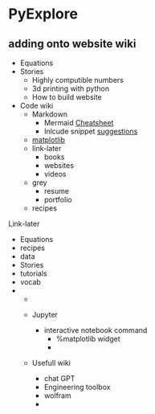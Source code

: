 # PyExplore

## adding onto website wiki

- Equations
- Stories
  - Highly computible numbers
  - 3d printing with python
  - How to build website
- Code wiki
  - Markdown
    - Mermaid [Cheatsheet](https://jojozhuang.github.io/tutorial/mermaid-cheat-sheet/)
    - Inlcude snippet [suggestions](https://github.com/Microsoft/vscode/issues/28048)
  - [matplotlib](https://matplotlib.org/stable/plot_types/basic/index.html)
  - link-later
    - books
    - websites
    - videos
  - grey
    - resume
    - portfolio
  - recipes

Link-later
- Equations
- recipes
- data
- Stories
- tutorials
- vocab
- 
  - 

  - Jupyter
    - interactive notebook command
      - %matplotlib widget
      - 
  - Usefull wiki
    - chat GPT
    - Engineering toolbox
    - wolfram
    - 